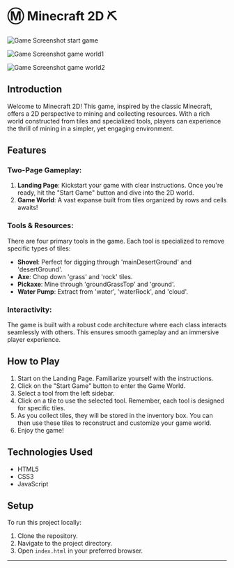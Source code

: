 # :m: Minecraft 2D :pick:

![Game Screenshot start game](https://github.com/Litalhag/minecraft-2D/assets/130139673/29fc6cb2-7691-463d-a7fc-36a4fe9d9a35)

![Game Screenshot game world1](https://github.com/Litalhag/minecraft-2D/assets/130139673/8d6a955e-ec03-49e5-84b7-40f6280b8a37)

![Game Screenshot game world2](https://github.com/Litalhag/minecraft-2D/assets/130139673/f58bfef7-1889-455d-8efd-1120d59b1130)

## Introduction

Welcome to Minecraft 2D! This game, inspired by the classic Minecraft, offers a 2D perspective to mining and collecting resources. With a rich world constructed from tiles and specialized tools, players can experience the thrill of mining in a simpler, yet engaging environment.

## Features

### Two-Page Gameplay:

1. **Landing Page**: Kickstart your game with clear instructions. Once you're ready, hit the "Start Game" button and dive into the 2D world.
2. **Game World**: A vast expanse built from tiles organized by rows and cells awaits!

### Tools & Resources:

There are four primary tools in the game. Each tool is specialized to remove specific types of tiles:

- **Shovel**: Perfect for digging through 'mainDesertGround' and 'desertGround'.
- **Axe**: Chop down 'grass' and 'rock' tiles.
- **Pickaxe**: Mine through 'groundGrassTop' and 'ground'.
- **Water Pump**: Extract from 'water', 'waterRock', and 'cloud'.

### Interactivity:

The game is built with a robust code architecture where each class interacts seamlessly with others. This ensures smooth gameplay and an immersive player experience.

## How to Play

1. Start on the Landing Page. Familiarize yourself with the instructions.
2. Click on the "Start Game" button to enter the Game World.
3. Select a tool from the left sidebar.
4. Click on a tile to use the selected tool. Remember, each tool is designed for specific tiles.
5. As you collect tiles, they will be stored in the inventory box. You can then use these tiles to reconstruct and customize your game world.
6. Enjoy the game!

## Technologies Used

- HTML5
- CSS3
- JavaScript

## Setup

To run this project locally:

1. Clone the repository.
2. Navigate to the project directory.
3. Open `index.html` in your preferred browser.

---

